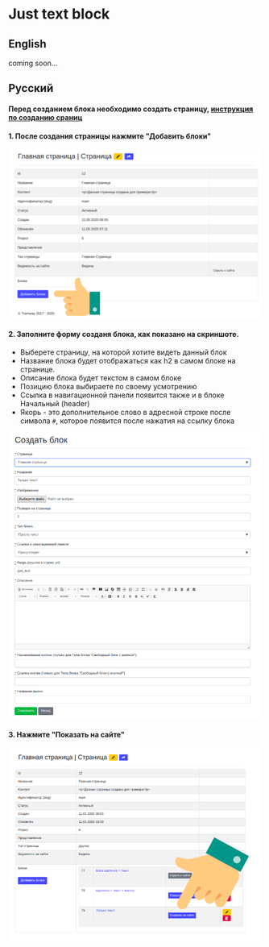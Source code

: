 # Just text block

## English

coming soon...

## Русский

#### Перед созданием блока необходимо создать страницу, [инструкция по созданию сраниц](https://github.com/ulmic/tramway-dev/tree/develop/tramway-page#%D1%80%D1%83%D1%81%D1%81%D0%BA%D0%B8%D0%B9)

#### 1. После создания страницы нажмите "Добавить блоки"
![admin-1](https://raw.githubusercontent.com/ulmic/tramway-dev/develop/tramway-landing/docs/header/admin-1.png)

#### 2. Заполните форму созданя блока, как показано на скриншоте.

* Выберете страницу, на которой хотите видеть данный блок
* Название блока будет отображаться как h2 в самом блоке на странице.
* Описание блока будет текстом в самом блоке
* Позицию блока выбираете по своему усмотрению
* Ссылка в навигационной панели появится также и в блоке Начальный (header)
* Якорь - это дополнительное слово в адресной строке после символа `#`, которое появится после нажатия на ссылку блока

![admin-2](https://raw.githubusercontent.com/ulmic/tramway-dev/develop/tramway-landing/docs/just_text/admin-1.png)

#### 3. Нажмите "Показать на сайте"
![admin-3](https://raw.githubusercontent.com/ulmic/tramway-dev/develop/tramway-landing/docs/just_text/admin-2.png)

